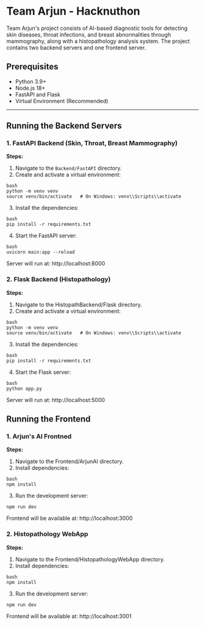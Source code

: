 # Team Arjun - Hacknuthon

Team Arjun's project consists of AI-based diagnostic tools for detecting skin diseases, throat infections, and breast abnormalities through mammography, along with a histopathology analysis system. The project contains two backend servers and one frontend server.

## Prerequisites
- Python 3.9+
- Node.js 18+
- FastAPI and Flask
- Virtual Environment (Recommended)

---


## Running the Backend Servers

### 1. FastAPI Backend (Skin, Throat, Breast Mammography)

**Steps:**
1. Navigate to the `Backend/FastAPI` directory.
2. Create and activate a virtual environment:
```
bash
python -m venv venv
source venv/bin/activate   # On Windows: venv\\Scripts\\activate
```
3. Install the dependencies:

```
bash
pip install -r requirements.txt
```
4. Start the FastAPI server:
```
bash
uvicorn main:app --reload
```
Server will run at: http://localhost:8000

### 2. Flask Backend (Histopathology)

**Steps:**
1. Navigate to the HistopathBackend/Flask directory.
2. Create and activate a virtual environment:
```
bash
python -m venv venv
source venv/bin/activate   # On Windows: venv\\Scripts\\activate
```
3. Install the dependencies:
```
bash
pip install -r requirements.txt
```
4. Start the Flask server:
```
bash
python app.py
```
Server will run at: http://localhost:5000

## Running the Frontend

### 1. Arjun's AI Frontned
**Steps:**
1. Navigate to the Frontend/ArjunAI directory.
2. Install dependencies:
```
bash
npm install
```
3. Run the development server:

```
npm run dev
```
Frontend will be available at: http://localhost:3000

### 2. Histopathology WebApp
**Steps:**
1. Navigate to the Frontend/HistopathologyWebApp directory.
2. Install dependencies:
```
bash
npm install
```
3. Run the development server:

```
npm run dev
```
Frontend will be available at: http://localhost:3001

